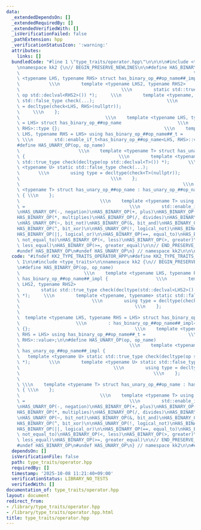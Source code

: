```yaml
---
data:
  _extendedDependsOn: []
  _extendedRequiredBy: []
  _extendedVerifiedWith: []
  _isVerificationFailed: false
  _pathExtension: hpp
  _verificationStatusIcon: ':warning:'
  attributes:
    links: []
  bundledCode: "#line 1 \"type_traits/operator.hpp\"\n\n\n\n#include <type_traits>\n\
    \nnamespace kk2 {\n// BEGIN_PRESERVE_NEWLINES\n\n#define HAS_BINARY_OP(op, op_name)\
    \                                                                 \\\n    template\
    \ <typename LHS, typename RHS> struct has_binary_op_##op_name##_impl {       \
    \           \\\n        template <typename LHS2, typename RHS2>              \
    \                                      \\\n        static std::true_type check(decltype(std::declval<LHS2>()\
    \ op std::declval<RHS2>()) *);     \\\n        template <typename, typename> static\
    \ std::false_type check(...);                           \\\n        using type\
    \ = decltype(check<LHS, RHS>(nullptr));                                      \
    \     \\\n    };                                                             \
    \                                \\\n    template <typename LHS, typename RHS\
    \ = LHS> struct has_binary_op_##op_name                     \\\n        : has_binary_op_##op_name##_impl<LHS,\
    \ RHS>::type {};                                       \\\n    template <typename\
    \ LHS, typename RHS = LHS> using has_binary_op_##op_name##_t =               \
    \ \\\n        std::enable_if_t<has_binary_op_##op_name<LHS, RHS>::value>;\n\n\
    #define HAS_UNARY_OP(op, op_name)                                            \
    \                      \\\n    template <typename T> struct has_unary_op_##op_name##_impl\
    \ {                                   \\\n        template <typename U> static\
    \ std::true_type check(decltype(op std::declval<T>()) *);       \\\n        template\
    \ <typename U> static std::false_type check(...);                            \
    \       \\\n        using type = decltype(check<T>(nullptr));                \
    \                                  \\\n    };                                \
    \                                                             \\\n    template\
    \ <typename T> struct has_unary_op_##op_name : has_unary_op_##op_name##_impl<T>::type\
    \ { \\\n    };                                                               \
    \                              \\\n    template <typename T> using has_unary_op_##op_name##_t\
    \ =                                       \\\n        std::enable_if_t<has_unary_op_##op_name<T>::value>;\n\
    \nHAS_UNARY_OP(-, negation)\nHAS_BINARY_OP(+, plus)\nHAS_BINARY_OP(-, minus)\n\
    HAS_BINARY_OP(*, multiplies)\nHAS_BINARY_OP(/, divides)\nHAS_BINARY_OP(%, modulus)\n\
    \nHAS_UNARY_OP(~, bit_not)\nHAS_BINARY_OP(&, bit_and)\nHAS_BINARY_OP(|, bit_or)\n\
    HAS_BINARY_OP(^, bit_xor)\n\nHAS_UNARY_OP(!, logical_not)\nHAS_BINARY_OP(&&, logical_and)\n\
    HAS_BINARY_OP(||, logical_or)\n\nHAS_BINARY_OP(==, equal_to)\nHAS_BINARY_OP(!=,\
    \ not_equal_to)\nHAS_BINARY_OP(<, less)\nHAS_BINARY_OP(>, greater)\nHAS_BINARY_OP(<=,\
    \ less_equal)\nHAS_BINARY_OP(>=, greater_equal)\n\n// END_PRESERVE_NEWLINES\n\n\
    #undef HAS_BINARY_OP\n#undef HAS_UNARY_OP\n} // namespace kk2\n\n\n"
  code: "#ifndef KK2_TYPE_TRAITS_OPERATOR_HPP\n#define KK2_TYPE_TRAITS_OPERATOR_HPP\
    \ 1\n\n#include <type_traits>\n\nnamespace kk2 {\n// BEGIN_PRESERVE_NEWLINES\n\
    \n#define HAS_BINARY_OP(op, op_name)                                         \
    \                        \\\n    template <typename LHS, typename RHS> struct\
    \ has_binary_op_##op_name##_impl {                  \\\n        template <typename\
    \ LHS2, typename RHS2>                                                    \\\n\
    \        static std::true_type check(decltype(std::declval<LHS2>() op std::declval<RHS2>())\
    \ *);     \\\n        template <typename, typename> static std::false_type check(...);\
    \                           \\\n        using type = decltype(check<LHS, RHS>(nullptr));\
    \                                           \\\n    };                       \
    \                                                                      \\\n  \
    \  template <typename LHS, typename RHS = LHS> struct has_binary_op_##op_name\
    \                     \\\n        : has_binary_op_##op_name##_impl<LHS, RHS>::type\
    \ {};                                       \\\n    template <typename LHS, typename\
    \ RHS = LHS> using has_binary_op_##op_name##_t =                \\\n        std::enable_if_t<has_binary_op_##op_name<LHS,\
    \ RHS>::value>;\n\n#define HAS_UNARY_OP(op, op_name)                         \
    \                                         \\\n    template <typename T> struct\
    \ has_unary_op_##op_name##_impl {                                   \\\n     \
    \   template <typename U> static std::true_type check(decltype(op std::declval<T>())\
    \ *);       \\\n        template <typename U> static std::false_type check(...);\
    \                                   \\\n        using type = decltype(check<T>(nullptr));\
    \                                                  \\\n    };                \
    \                                                                            \
    \ \\\n    template <typename T> struct has_unary_op_##op_name : has_unary_op_##op_name##_impl<T>::type\
    \ { \\\n    };                                                               \
    \                              \\\n    template <typename T> using has_unary_op_##op_name##_t\
    \ =                                       \\\n        std::enable_if_t<has_unary_op_##op_name<T>::value>;\n\
    \nHAS_UNARY_OP(-, negation)\nHAS_BINARY_OP(+, plus)\nHAS_BINARY_OP(-, minus)\n\
    HAS_BINARY_OP(*, multiplies)\nHAS_BINARY_OP(/, divides)\nHAS_BINARY_OP(%, modulus)\n\
    \nHAS_UNARY_OP(~, bit_not)\nHAS_BINARY_OP(&, bit_and)\nHAS_BINARY_OP(|, bit_or)\n\
    HAS_BINARY_OP(^, bit_xor)\n\nHAS_UNARY_OP(!, logical_not)\nHAS_BINARY_OP(&&, logical_and)\n\
    HAS_BINARY_OP(||, logical_or)\n\nHAS_BINARY_OP(==, equal_to)\nHAS_BINARY_OP(!=,\
    \ not_equal_to)\nHAS_BINARY_OP(<, less)\nHAS_BINARY_OP(>, greater)\nHAS_BINARY_OP(<=,\
    \ less_equal)\nHAS_BINARY_OP(>=, greater_equal)\n\n// END_PRESERVE_NEWLINES\n\n\
    #undef HAS_BINARY_OP\n#undef HAS_UNARY_OP\n} // namespace kk2\n\n#endif // KK2_TYPE_TRAITS_OPERATOR_HPP\n"
  dependsOn: []
  isVerificationFile: false
  path: type_traits/operator.hpp
  requiredBy: []
  timestamp: '2025-10-08 11:21:40+09:00'
  verificationStatus: LIBRARY_NO_TESTS
  verifiedWith: []
documentation_of: type_traits/operator.hpp
layout: document
redirect_from:
- /library/type_traits/operator.hpp
- /library/type_traits/operator.hpp.html
title: type_traits/operator.hpp
---
```

